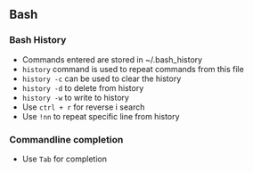 ## Bash

### Bash History
- Commands entered are stored in ~/.bash_history 
- `history` command is used to repeat commands from this file
- `history -c` can be used to clear the history
- `history -d` to delete from history
- `history -w` to write to history
- Use `ctrl + r` for reverse i search
- Use `!nn` to repeat specific line from history

### Commandline completion
- Use `Tab` for completion
